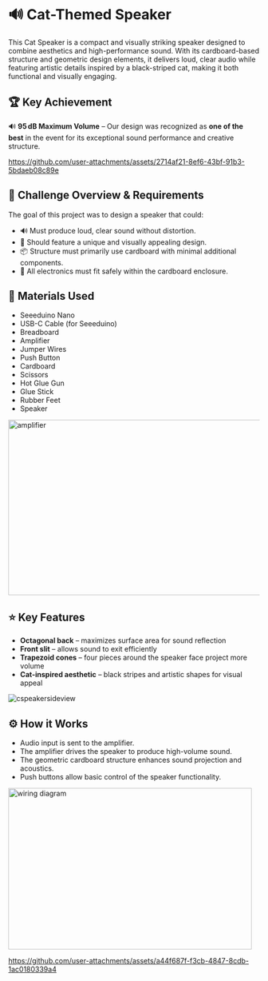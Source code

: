 # 🔊 Cat-Themed Speaker
This Cat Speaker is a compact and visually striking speaker designed to combine aesthetics and high-performance sound. With its cardboard-based structure and geometric design elements, it delivers loud, clear audio while featuring artistic details inspired by a black-striped cat, making it both functional and visually engaging.

## 🏆 Key Achievement
🔊 **95 dB Maximum Volume** – Our design was recognized as **one of the best** in the event for its exceptional sound performance and creative structure.

https://github.com/user-attachments/assets/2714af21-8ef6-43bf-91b3-5bdaeb08c89e

## 📌 Challenge Overview & Requirements 
The goal of this project was to design a speaker that could:
- 🔊 Must produce loud, clear sound without distortion.
- 🎨 Should feature a unique and visually appealing design.
- 📦 Structure must primarily use cardboard with minimal additional components.
- 📏 All electronics must fit safely within the cardboard enclosure.

## 🧰 Materials Used
- Seeeduino Nano
- USB-C Cable (for Seeeduino)
- Breadboard
- Amplifier
- Jumper Wires
- Push Button
- Cardboard
- Scissors
- Hot Glue Gun
- Glue Stick
- Rubber Feet
- Speaker

<img width="578" height="351" alt="amplifier" src="https://github.com/user-attachments/assets/dde1369e-c236-4bd3-b9d0-886fbaf75d5d" />

## ⭐ Key Features
- **Octagonal back** – maximizes surface area for sound reflection
- **Front slit** – allows sound to exit efficiently
- **Trapezoid cones** – four pieces around the speaker face project more volume
- **Cat-inspired aesthetic** – black stripes and artistic shapes for visual appeal

![cspeakersideview](https://github.com/user-attachments/assets/f2a152ba-b3bb-4c9c-92fc-0b6e31a98ba6)

## ⚙️ How it Works
- Audio input is sent to the amplifier.
- The amplifier drives the speaker to produce high-volume sound.
- The geometric cardboard structure enhances sound projection and acoustics.
- Push buttons allow basic control of the speaker functionality.

<img width="488" height="323" alt="wiring diagram" src="https://github.com/user-attachments/assets/67af09af-7640-44ce-90f2-461efafb4e77" />


https://github.com/user-attachments/assets/a44f687f-f3cb-4847-8cdb-1ac0180339a4

